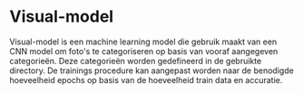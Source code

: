 # Visual-model
Visual-model is een machine learning model die gebruik maakt van een CNN model om foto's te categoriseren op basis van vooraf aangegeven categorieën.
Deze categorieën worden gedefineerd in de gebruikte directory.
De trainings procedure kan aangepast worden naar de benodigde hoeveelheid epochs op basis van de hoeveelheid train data en accuratie.
